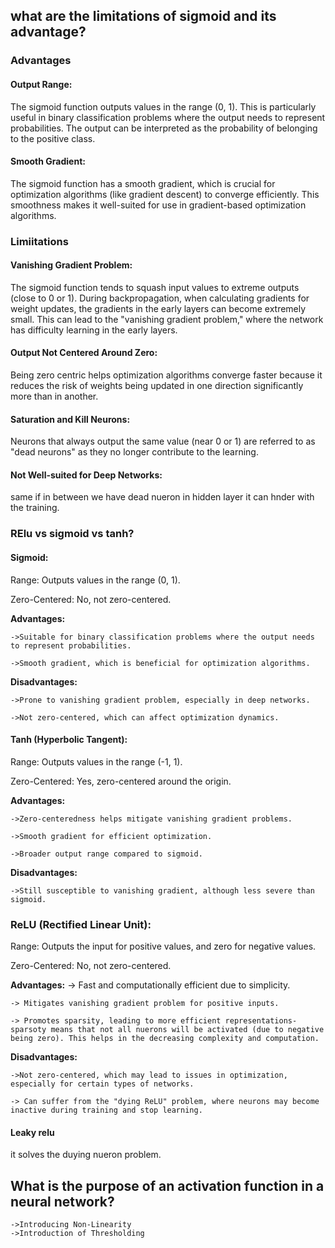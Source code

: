 
## what are the limitations of sigmoid and its advantage?
### Advantages

#### Output Range:

The sigmoid function outputs values in the range (0, 1). This is particularly useful in binary classification problems where the output needs to represent probabilities. The output can be interpreted as the probability of belonging to the positive class.

#### Smooth Gradient:

The sigmoid function has a smooth gradient, which is crucial for optimization algorithms (like gradient descent) to converge efficiently. This smoothness makes it well-suited for use in gradient-based optimization algorithms.
### Limiitations

#### Vanishing Gradient Problem:

The sigmoid function tends to squash input values to extreme outputs (close to 0 or 1). During backpropagation, when calculating gradients for weight updates, the gradients in the early layers can become extremely small. This can lead to the "vanishing gradient problem," where the network has difficulty learning in the early layers.

#### Output Not Centered Around Zero:


Being zero centric  helps optimization algorithms converge faster because it reduces the risk of weights being updated in one direction significantly more than in another.

#### Saturation and Kill Neurons:  

Neurons that always output the same value (near 0 or 1) are referred to as "dead neurons" as they no longer contribute to the learning.

#### Not Well-suited for Deep Networks:
same if in between we have dead nueron in hidden layer it can hnder with the training.



### RElu vs sigmoid vs tanh?
#### Sigmoid:

Range: Outputs values in the range (0, 1).

Zero-Centered: No, not zero-centered.

__Advantages:__

    ->Suitable for binary classification problems where the output needs to represent probabilities.

    ->Smooth gradient, which is beneficial for optimization algorithms.


__Disadvantages:__

    ->Prone to vanishing gradient problem, especially in deep networks.

    ->Not zero-centered, which can affect optimization dynamics.
#### Tanh (Hyperbolic Tangent):

Range: Outputs values in the range (-1, 1).

Zero-Centered: Yes, zero-centered around the origin.

__Advantages:__

    ->Zero-centeredness helps mitigate vanishing gradient problems.

    ->Smooth gradient for efficient optimization.

    ->Broader output range compared to sigmoid.


__Disadvantages:__

    ->Still susceptible to vanishing gradient, although less severe than sigmoid.

### ReLU (Rectified Linear Unit):

Range: Outputs the input for positive values, and zero for negative values.

Zero-Centered: No, not zero-centered.

__Advantages:__
    -> Fast and computationally efficient due to simplicity.

    -> Mitigates vanishing gradient problem for positive inputs.

    -> Promotes sparsity, leading to more efficient representations- sparsoty means that not all nuerons will be activated (due to negative being zero). This helps in the decreasing complexity and computation.

__Disadvantages:__

    ->Not zero-centered, which may lead to issues in optimization, especially for certain types of networks.

    -> Can suffer from the "dying ReLU" problem, where neurons may become inactive during training and stop learning.


#### Leaky relu

it solves the duying nueron problem.


## What is the purpose of an activation function in a neural network?
    ->Introducing Non-Linearity
    ->Introduction of Thresholding


##
